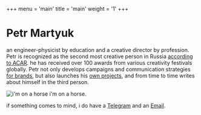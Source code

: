 +++
menu = 'main'
title = 'main'
weight = '1'
+++

# Petr Martyuk

an engineer-physicist by education and a creative director by profession. Petr is recognized as the second most creative person in Russia [according to ACAR](https://ad-peak.ru/creative/person/380246). he has received over 100 awards from various creativity festivals globally. Petr not only develops campaigns and communication strategies [for brands](/en/ads), but also launches his [own projects](/en/projects), and from time to time writes about himself in the third person.

![i'm on a horse](/../../img/im-on-a-horse.jpeg)
i'm on a horse.

if something comes to mind, i do have a [Telegram](https://t.me/martyuk) and an [Email](mailto:hi@martyuk.com).